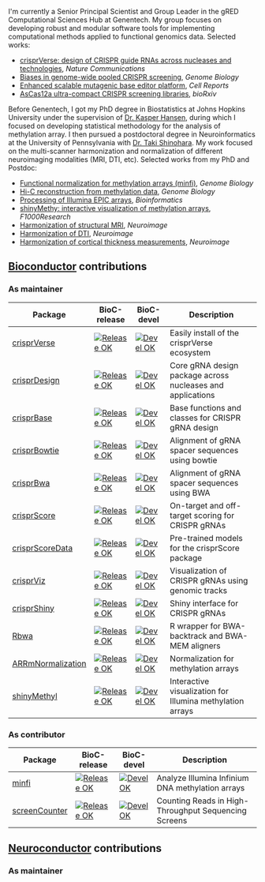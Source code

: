 I'm currently a Senior Principal Scientist and Group Leader in the gRED Computational Sciences Hub at Genentech.
My group focuses on developing robust and modular software tools for implementing computational methods applied to functional genomics data. 
Selected works:
- [crisprVerse: design of CRISPR guide RNAs across nucleases and technologies](https://www.nature.com/articles/s41467-022-34320-7), *Nature Communications*
- [Biases in genome-wide pooled CRISPR screening](https://genomebiology.biomedcentral.com/articles/10.1186/s13059-019-1621-7), *Genome Biology*
- [Enhanced scalable mutagenic base editor platform](https://www.cell.com/cell-reports/fulltext/S2211-1247(24)00641-7), *Cell Reports*
- [AsCas12a ultra-compact CRISPR screening libraries](https://www.biorxiv.org/content/10.1101/2024.05.30.596755.abstract), *bioRxiv*


Before Genentech, I got my PhD degree in Biostatistics at Johns Hopkins University under the supervision of [Dr. Kasper Hansen](https://www.hansenlab.org), during which I focused on developing statistical methodology for the analysis of methylation array. I then pursued a postdoctoral degree in Neuroinformatics at the University of Pennsylvania with [Dr. Taki Shinohara](https://www.dbeicoe.med.upenn.edu/pennsive). My work focused on the multi-scanner harmonization and normalization of different neuroimaging modalities (MRI, DTI, etc). Selected works from my PhD and Postdoc:

- [Functional normalization for methylation arrays (minfi)](https://genomebiology.biomedcentral.com/articles/10.1186/s13059-014-0503-2), *Genome Biology*
- [Hi-C reconstruction from methylation data](https://genomebiology.biomedcentral.com/articles/10.1186/s13059-015-0741-y), *Genome Biology*
- [Processing of Illumina EPIC arrays](https://pubmed.ncbi.nlm.nih.gov/28035024/), *Bioinformatics*
- [shinyMethy: interactive visualization of methylation arrays](https://www.google.com/search?q=shinymethyl+f1000&client=safari&sca_esv=2d0ef86f978a5b91&sca_upv=1&rls=en&sxsrf=ADLYWIKA0JSaPQZcATsYk0wPQQ-OmEsLfQ%3A1722444967776&ei=p2yqZo2JL46V0PEP7tCjoAQ&ved=0ahUKEwjN-MvD39GHAxWOCjQIHW7oCEQQ4dUDCBE&uact=5&oq=shinymethyl+f1000&gs_lp=Egxnd3Mtd2l6LXNlcnAiEXNoaW55bWV0aHlsIGYxMDAwMgcQIRigARgKMgcQIRigARgKMgcQIRigARgKMgcQIRigARgKMgcQIRigARgKSKMLUNMEWKcKcAF4AJABAJgBc6ABxgSqAQM2LjG4AQPIAQD4AQGYAgegArAEwgIIEAAYgAQYsAPCAgsQABiABBiwAxiiBMICBRAhGKsCmAMAiAYBkAYFkgcDNi4xoAeYHg&sclient=gws-wiz-serp), *F1000Research*
- [Harmonization of structural MRI](https://www.sciencedirect.com/science/article/pii/S1053811916001452), *Neuroimage*
- [Harmonization of DTI](https://pubmed.ncbi.nlm.nih.gov/28826946/), *Neuroimage*
- [Harmonization of cortical thickness measurements](https://pubmed.ncbi.nlm.nih.gov/29155184/), *Neuroimage*


## [Bioconductor](https://bioconductor.org) contributions

### As maintainer

|Package|BioC-release|BioC-devel|Description
|---|---|---|---|
|[crisprVerse](https://github.com/crisprVerse/crisprVerse)|[![Release OK](https://bioconductor.org/shields/build/release/bioc/crisprVerse.svg)](http://bioconductor.org/checkResults/release/bioc-LATEST/crisprVerse/)|[![Devel OK](https://bioconductor.org/shields/build/devel/bioc/crisprVerse.svg)](http://bioconductor.org/checkResults/devel/bioc-LATEST/crisprVerse/)|Easily install of the crisprVerse ecosystem|
|[crisprDesign](https://github.com/crisprVerse/crisprDesign)|[![Release OK](https://bioconductor.org/shields/build/release/bioc/crisprDesign.svg)](http://bioconductor.org/checkResults/release/bioc-LATEST/crisprDesign/)|[![Devel OK](https://bioconductor.org/shields/build/devel/bioc/crisprDesign.svg)](http://bioconductor.org/checkResults/devel/bioc-LATEST/crisprDesign/)|Core gRNA design package across nucleases and applications|
|[crisprBase](https://github.com/crisprVerse/crisprBase)|[![Release OK](https://bioconductor.org/shields/build/release/bioc/crisprBase.svg)](http://bioconductor.org/checkResults/release/bioc-LATEST/crisprBase/)|[![Devel OK](https://bioconductor.org/shields/build/devel/bioc/crisprBase.svg)](http://bioconductor.org/checkResults/devel/bioc-LATEST/crisprBase/)|Base functions and classes for CRISPR gRNA design|
|[crisprBowtie](https://github.com/crisprVerse/crisprBowtie)|[![Release OK](https://bioconductor.org/shields/build/release/bioc/crisprBowtie.svg)](http://bioconductor.org/checkResults/release/bioc-LATEST/crisprBowtie/)|[![Devel OK](https://bioconductor.org/shields/build/devel/bioc/crisprBowtie.svg)](http://bioconductor.org/checkResults/devel/bioc-LATEST/crisprBowtie/)|Alignment of gRNA spacer sequences using bowtie|
|[crisprBwa](https://github.com/crisprVerse/crisprBwa)|[![Release OK](https://bioconductor.org/shields/build/release/bioc/crisprBwa.svg)](http://bioconductor.org/checkResults/release/bioc-LATEST/crisprBwa/)|[![Devel OK](https://bioconductor.org/shields/build/devel/bioc/crisprBwa.svg)](http://bioconductor.org/checkResults/devel/bioc-LATEST/crisprBwa/)|Alignment of gRNA spacer sequences using BWA|
|[crisprScore](https://github.com/crisprVerse/crisprScore)|[![Release OK](https://bioconductor.org/shields/build/release/bioc/crisprScore.svg)](http://bioconductor.org/checkResults/release/bioc-LATEST/crisprScore/)|[![Devel OK](https://bioconductor.org/shields/build/devel/bioc/crisprScore.svg)](http://bioconductor.org/checkResults/devel/bioc-LATEST/crisprScore/)|On-target and off-target scoring for CRISPR gRNAs|
|[crisprScoreData](https://github.com/crisprVerse/crisprScoreData)|[![Release OK](https://bioconductor.org/shields/build/release/data-experiment/crisprScoreData.svg)](http://bioconductor.org/checkResults/release/data-experiment-LATEST/crisprScoreData/)|[![Devel OK](https://bioconductor.org/shields/build/devel/data-experiment/crisprScoreData.svg)](http://bioconductor.org/checkResults/devel/data-experiment-LATEST/crisprScoreData/)|Pre-trained models for the crisprScore package|
|[crisprViz](https://github.com/crisprVerse/crisprViz)|[![Release OK](https://bioconductor.org/shields/build/release/bioc/crisprViz.svg)](http://bioconductor.org/checkResults/release/bioc-LATEST/crisprViz/)|[![Devel OK](https://bioconductor.org/shields/build/devel/bioc/crisprViz.svg)](http://bioconductor.org/checkResults/devel/bioc-LATEST/crisprViz/)|Visualization of CRISPR gRNAs using genomic tracks |
|[crisprShiny](https://github.com/crisprVerse/crisprShiny)| [![Release OK](https://bioconductor.org/shields/build/release/bioc/crisprShiny.svg)](http://bioconductor.org/checkResults/release/bioc-LATEST/crisprShiny/)| [![Devel OK](https://bioconductor.org/shields/build/devel/bioc/crisprShiny.svg)](http://bioconductor.org/checkResults/devel/bioc-LATEST/crisprShiny/)| Shiny interface for CRISPR gRNAs 
|[Rbwa](https://github.com/crisprVerse/Rbwa)|[![Release OK](https://bioconductor.org/shields/build/release/bioc/Rbwa.svg)](http://bioconductor.org/checkResults/release/bioc-LATEST/Rbwa/)|[![Devel OK](https://bioconductor.org/shields/build/devel/bioc/Rbwa.svg)](http://bioconductor.org/checkResults/devel/bioc-LATEST/Rbwa/)|R wrapper for BWA-backtrack and BWA-MEM aligners|
|[ARRmNormalization](https://github.com/Jfortin1/ARRmNormalization)|[![Release OK](https://bioconductor.org/shields/build/release/bioc/ARRmNormalization.svg)](http://bioconductor.org/checkResults/release/bioc-LATEST/ARRmNormalization/)|[![Devel OK](https://bioconductor.org/shields/build/devel/bioc/ARRmNormalization.svg)](http://bioconductor.org/checkResults/devel/bioc-LATEST/ARRmNormalization/)|Normalization for methylation arrays|
|[shinyMethyl](https://github.com/Jfortin1/shinyMethyl)|[![Release OK](https://bioconductor.org/shields/build/release/bioc/shinyMethyl.svg)](http://bioconductor.org/checkResults/release/bioc-LATEST/shinyMethyl/)|[![Devel OK](https://bioconductor.org/shields/build/devel/bioc/shinyMethyl.svg)](http://bioconductor.org/checkResults/devel/bioc-LATEST/shinyMethyl/)|Interactive visualization for Illumina methylation arrays|


### As contributor

|Package|BioC-release|BioC-devel|Description
|---|---|---|---|
|[minfi](https://github.com/hansenlab/minfi)|[![Release OK](https://bioconductor.org/shields/build/release/bioc/minfi.svg)](http://bioconductor.org/checkResults/release/bioc-LATEST/minfi/)|[![Devel OK](https://bioconductor.org/shields/build/devel/bioc/minfi.svg)](http://bioconductor.org/checkResults/devel/bioc-LATEST/minfi/)|Analyze Illumina Infinium DNA methylation arrays|
|[screenCounter](https://github.com/crisprverse/minfi)|[![Release OK](https://bioconductor.org/shields/build/release/bioc/screenCounter.svg)](http://bioconductor.org/checkResults/release/bioc-LATEST/screenCounter/)|[![Devel OK](https://bioconductor.org/shields/build/devel/bioc/screenCounter.svg)](http://bioconductor.org/checkResults/devel/bioc-LATEST/screenCounter/)|Counting Reads in High-Throughput Sequencing Screens|

## [Neuroconductor](https://neuroconductor.org) contributions

### As maintainer
